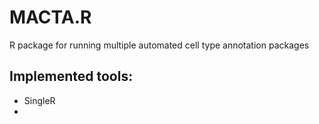 # MACTA.R

R package for running multiple automated cell type annotation packages

## Implemented tools:
- SingleR
- 
